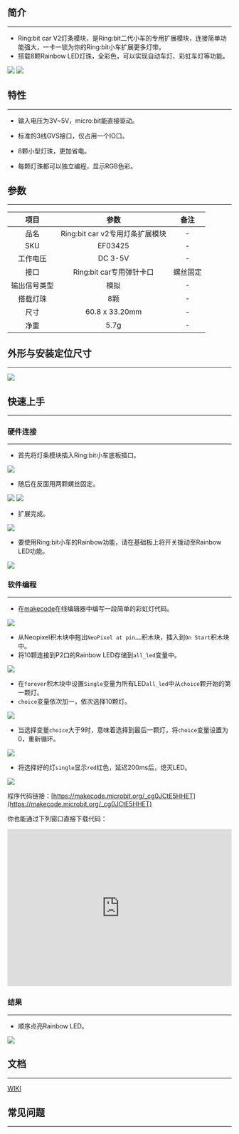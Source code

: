 ## 简介
---
- Ring:bit car V2灯条模块，是Ring:bit二代小车的专用扩展模块，连接简单功能强大，一卡一锁为你的Ring:bit小车扩展更多灯带。
- 搭载8颗Rainbow LED灯珠，全彩色，可以实现自动车灯、彩虹车灯等功能。
 
 ![](https://i.imgur.com/keVKcZt.jpg) ![](https://i.imgur.com/1MpxeNl.jpg)

## 特性
---
- 输入电压为3V~5V，micro:bit能直接驱动。

- 标准的3线GVS接口，仅占用一个IO口。

- 8颗小型灯珠，更加省电。

- 每颗灯珠都可以独立编程，显示RGB色彩。

## 参数
---

 项目 | 参数 | 备注
 :-: | :-: |:-:
 品名|Ring:bit car v2专用灯条扩展模块|-
 SKU|EF03425|-
 工作电压|DC 3-5V|-
 接口|Ring:bit car专用弹针卡口|螺丝固定
 输出信号类型|模拟|-
 搭载灯珠|8颗|-
 尺寸|60.8 x 33.20mm|-
 净重|5.7g|-


## 外形与安装定位尺寸
---

 ![](https://i.imgur.com/oMYvA7j.png)

## 快速上手
---	
### 硬件连接  
---

- 首先将灯条模块插入Ring:bit小车底板插口。
 
 ![](https://i.imgur.com/W74Qmw5.gif)

- 随后在反面用两颗螺丝固定。

 ![](https://i.imgur.com/DdDtrst.gif) ![](https://i.imgur.com/rmNWX7j.gif)

- 扩展完成。

 ![](https://i.imgur.com/SkGJN5h.jpg)

- 要使用Ring:bit小车的Rainbow功能，请在基础板上将开关拨动至Rainbow LED功能。

 ![](https://i.imgur.com/CfGTC9t.jpg)

### 软件编程  
---

- 在[makecode](https://makecode.microbit.org/)在线编辑器中编写一段简单的彩虹灯代码。

 ![](https://i.imgur.com/zqBmuEN.png)

- 从Neopixel积木块中拖出`NeoPixel at pin……`积木块，插入到`On Start`积木块中。
- 将10颗连接到P2口的Rainbow LED存储到`all_led`变量中。

 ![](https://i.imgur.com/P8dTKHu.png)

- 在`forever`积木块中设置`Single`变量为所有LED`all_led`中从`choice`颗开始的第一颗灯。
- `choice`变量依次加一，依次选择10颗灯。

 ![](https://i.imgur.com/vU8l2P2.png)

- 当选择变量`choice`大于9时，意味着选择到最后一颗灯，将`choice`变量设置为0，重新循环。

 ![](https://i.imgur.com/2jda8fX.png)

- 将选择好的灯`single`显示`red`红色，延迟200ms后，熄灭LED。

 ![](https://i.imgur.com/qbAvPFJ.png)

 程序代码链接：[https://makecode.microbit.org/_cg0JCtE5HHET](https://makecode.microbit.org/_cg0JCtE5HHET)

 你也能通过下列窗口直接下载代码：

 <div style="position:relative;height:0;padding-bottom:70%;overflow:hidden;"><iframe style="position:absolute;top:0;left:0;width:100%;height:100%;" src="https://makecode.microbit.org/#pub:_cg0JCtE5HHET" frameborder="0" sandbox="allow-popups allow-forms allow-scripts allow-same-origin"></iframe></div>

### 结果
---
- 顺序点亮Rainbow LED。

 ![](https://i.imgur.com/RuCcyiq.gif)

## 文档
---
[WIKI](https://github.com/elecfreaks/learn-cn)

## 常见问题
---
